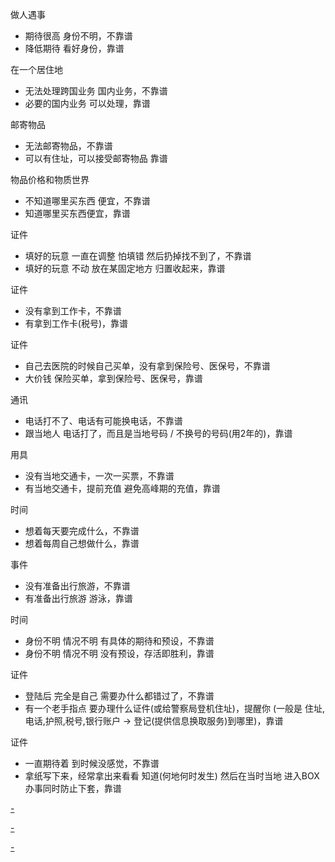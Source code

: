 
做人遇事
- 期待很高 身份不明，不靠谱
- 降低期待 看好身份，靠谱

在一个居住地
- 无法处理跨国业务 国内业务，不靠谱
- 必要的国内业务 可以处理，靠谱

邮寄物品
- 无法邮寄物品，不靠谱
- 可以有住址，可以接受邮寄物品 靠谱

物品价格和物质世界
- 不知道哪里买东西 便宜，不靠谱
- 知道哪里买东西便宜，靠谱

证件
- 填好的玩意 一直在调整 怕填错 然后扔掉找不到了，不靠谱
- 填好的玩意 不动 放在某固定地方 归置收起来，靠谱

证件
- 没有拿到工作卡，不靠谱
- 有拿到工作卡(税号)，靠谱

证件
- 自己去医院的时候自己买单，没有拿到保险号、医保号，不靠谱
- 大价钱 保险买单，拿到保险号、医保号，靠谱

通讯
- 电话打不了、电话有可能换电话，不靠谱
- 跟当地人 电话打了，而且是当地号码 / 不换号的号码(用2年的)，靠谱

用具
- 没有当地交通卡，一次一买票，不靠谱
- 有当地交通卡，提前充值 避免高峰期的充值，靠谱

时间
- 想着每天要完成什么，不靠谱
- 想着每周自己想做什么，靠谱

事件
- 没有准备出行旅游，不靠谱
- 有准备出行旅游 游泳，靠谱

时间
- 身份不明 情况不明 有具体的期待和预设，不靠谱
- 身份不明 情况不明 没有预设，存活即胜利，靠谱

证件
- 登陆后 完全是自己 需要办什么都错过了，不靠谱
- 有一个老手指点 要办理什么证件(或给警察局登机住址)，提醒你 (一般是 住址,电话,护照,税号,银行账户 -> 登记(提供信息换取服务)到哪里)，靠谱

证件
- 一直期待着 到时候没感觉，不靠谱
- 拿纸写下来，经常拿出来看看 知道(何地何时发生) 然后在当时当地 进入BOX 办事同时防止下套，靠谱


[-](https://www.douban.com/note/578607930/)

[-](https://www.douban.com/photos/photo/2458102431/)

[-](https://github.com/7900ms/000nottheater_deserted_systemsoftware/tree/master/local-window)



